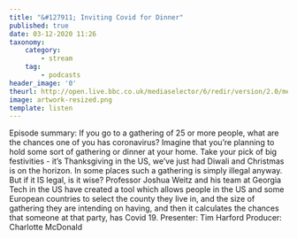 ```yaml
---
title: "&#127911; Inviting Covid for Dinner"
published: true
date: 03-12-2020 11:26
taxonomy:
    category:
        - stream
    tag:
        - podcasts
header_image: '0'
theurl: http://open.live.bbc.co.uk/mediaselector/6/redir/version/2.0/mediaset/audio-nondrm-download/proto/http/vpid/p08z3s90.mp3
image: artwork-resized.png
template: listen
--- 
```

Episode summary: If you go to a gathering of 25 or more people, what are the chances one of you has coronavirus? Imagine that you’re planning to hold some sort of gathering or dinner at your home. Take your pick of big festivities - it’s Thanksgiving in the US, we’ve just had Diwali and Christmas is on the horizon. In some places such a gathering is simply illegal anyway. But if it IS legal, is it wise? Professor Joshua Weitz and his team at Georgia Tech in the US have created a tool which allows people in the US and some European countries to select the county they live in, and the size of gathering they are intending on having, and then it calculates the chances that someone at that party, has Covid 19. Presenter: Tim Harford Producer: Charlotte McDonald
